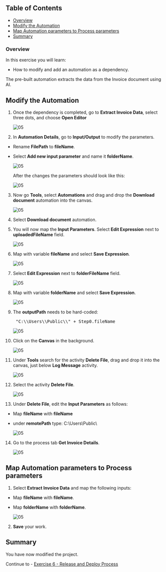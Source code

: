 ## Table of Contents
 - [Overview](#overview)
 - [Modify the Automation](#modifyAutomation)
 - [Map Automation parameters to Process parameters](#mapParameters)
 - [Summary](#summary)

### Overview <a name="overview"></a>

In this exercise you will learn:

- How to modify and add an automation as a dependency.

The pre-built automation extracts the data from the Invoice document using AI.

## Modify the Automation <a name="modifyAutomation"></a>

1. Once the dependency is completed, go to **Extract Invoice Data**, select three dots, and choose **Open Editor**

    ![05](./images/010a.png)

2. In **Automation Details**, go to **Input/Output** to modify the parameters.

- Rename **FilePath** to **fileName**.
- Select **Add new input parameter** and name it **folderName**.

    ![05](./images/016a.png)

    After the changes the parameters should look like this:

    ![05](./images/017.png)

3. Now go **Tools**, select **Automations** and drag and drop the **Download document** automation into the canvas.

    ![05](./images/018.png)

4. Select **Download document** automation.

5. You will now map the **Input Parameters**. Select **Edit Expression** next to **uploadedFileName** field.

    ![05](./images/019.png)

6. Map with variable **fileName** and select **Save Expression**.

    ![05](./images/098.png)

7. Select **Edit Expression** next to **folderFileName** field.

    ![05](./images/097.png)

8. Map with variable **folderName** and select **Save Expression**.

    ![05](./images/099.png)

9. The **outputPath** needs to be hard-coded:
    <pre> "C:\\Users\\Public\\" + Step0.fileName </pre>

    ![05](./images/096.png)

10. Click on the **Canvas** in the background.

    ![05](./images/021.png)

11. Under **Tools** search for the activity **Delete File**, drag and drop it into the canvas, just below **Log Message** activity.

    ![05](./images/022.png)

12. Select the activity **Delete File**.

    ![05](./images/095.png)

13. Under **Delete File**, edit the **Input Parameters** as follows:
- Map **fileName** with **fileName**
- under **remotePath** type: C:\Users\Public\

    ![05](./images/023a.png)

14. Go to the process tab **Get Invoice Details**.

    ![05](./images/094.png)

## Map Automation parameters to Process parameters <a name="mapParameters"></a>

1. Select **Extract Invoice Data** and map the following inputs:

- Map **fileName** with **fileName**.
- Map **folderName** with **folderName**.

    ![05](./images/024.png)

2. **Save** your work.

## Summary <a name="summary"></a>

You have now modified the project.

Continue to - [Exercise 6 - Release and Deploy Process](../6_ReleaseDeployProcess/Readme.md)
